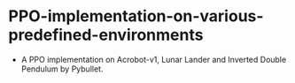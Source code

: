 # PPO-implementation-on-various-predefined-environments
- A PPO implementation on Acrobot-v1, Lunar Lander and Inverted Double Pendulum by Pybullet.
